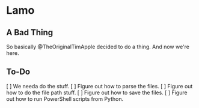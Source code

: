 # Lamo

## A Bad Thing

So basically @TheOriginalTimApple decided to do a thing.
And now we're here.

## To-Do

[ ] We needa do the stuff.
[ ] Figure out how to parse the files.
[ ] Figure out how to do the file path stuff.
[ ] Figure out how to save the files.
[ ] Figure out how to run PowerShell scripts from Python.

